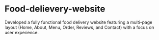 # Food-delievery-website
Developed a fully functional food delivery website featuring a multi-page layout (Home, About, Menu, Order, Reviews, and Contact) with a focus on user experience.
